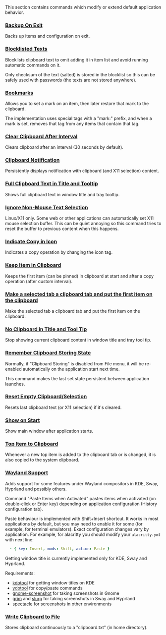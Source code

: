 This section contains commands which modify or extend default application behavior.

### [Backup On Exit](backup-on-exit.ini)

Backs up items and configuration on exit.

### [Blocklisted Texts](blocklisted_texts.ini)

Blocklists clipboard text to omit adding it in item list and avoid running
automatic commands on it.

Only checksum of the text (salted) is stored in the blocklist so this can be
safely used with passwords (the texts are not stored anywhere).

### [Bookmarks](bookmarks.ini)

Allows you to set a mark on an item, then later restore that mark to the clipboard. 

The implementation uses special tags with a "mark:" prefix, and when a mark is set, removes  that tag from any items that contain that tag.

### [Clear Clipboard After Interval](clear-clipboard-after-interval.ini)

Clears clipboard after an interval (30 seconds by default).

### [Clipboard Notification](clipboard-notification.ini)

Persistently displays notification with clipboard (and X11 selection) content.

### [Full Clipboard Text in Title and Tooltip](full-clipboard-in-title.ini)

Shows full clipboard text in window title and tray tooltip.

### [Ignore Non-Mouse Text Selection](ignore-non-mouse-text-selection.ini)

Linux/X11 only. Some web or other applications can automatically set X11 mouse
selection buffer. This can be quiet annoying so this command tries to reset the
buffer to previous content when this happens.

### [Indicate Copy in Icon](indicate-copy-in-icon.ini)

Indicates a copy operation by changing the icon tag.

### [Keep Item in Clipboard](keep-item-in-clipboard.ini)

Keeps the first item (can be pinned) in clipboard at start and after a copy
operation (after custom interval).

### [Make a selected tab a clipboard tab and put the first item on the clipboard](make-selected-tab-clipboard.ini)

Make the selected tab a clipboard tab and put the first item on the clipboard.

### [No Clipboard in Title and Tool Tip](no-clipboard-in-title-and-tooltip.ini)

Stop showing current clipboard content in window title and tray tool tip.

### [Remember Clipboard Storing State](remeber-clipboard-storing-state.ini)

Normally, if "Clipboard Storing" is disabled from File menu, it will be
re-enabled automatically on the application start next time.

This command makes the last set state persistent between application launches.

### [Reset Empty Clipboard/Selection](reset-empty-clipboard.ini)

Resets last clipboard text (or X11 selection) if it's cleared.

### [Show on Start](show-on-start.ini)

Show main window after application starts.

### [Top Item to Clipboard](top-item-to-clipboard.ini)

Whenever a new top item is added to the clipboard tab or is changed, it is also
copied to the system clipboard.

### [Wayland Support](wayland-support.ini)

Adds support for some features under Wayland compositors in KDE, Sway, Hyprland
and possibly others.

Command "Paste Items when Activated" pastes items when activated (on
double-click or Enter key) depending on application configuration (History
configuration tab).

Paste behaviour is implemented with Shift+Insert shortcut. It works in most
applications by default, but you may need to enable it for some (for example,
for terminal emulators).
Exact configuration changes vary by application. For example, for alacritty
you should modify your `alacritty.yml` with next line:
```yaml
  - { key: Insert, mods: Shift, action: Paste }
```

Getting window title is currently implemented only for KDE, Sway and Hyprland.

Requirements:

- [kdotool](https://github.com/jinliu/kdotool) for getting window titles on KDE
- [ydotool](https://github.com/ReimuNotMoe/ydotool) for copy/paste commands
- [gnome-screenshot](https://gitlab.gnome.org/GNOME/gnome-screenshot) for
  taking screenshots in Gnome
- [grim](https://github.com/emersion/grim) and
  [slurp](https://github.com/emersion/slurp) for taking screenshots in Sway and
  Hyprland
- [spectacle](https://invent.kde.org/graphics/spectacle) for screenshots in
  other environments

### [Write Clipboard to File](write-clipboard-to-file.ini)

Stores clipboard continuously to a "clipboard.txt" (in home directory).
